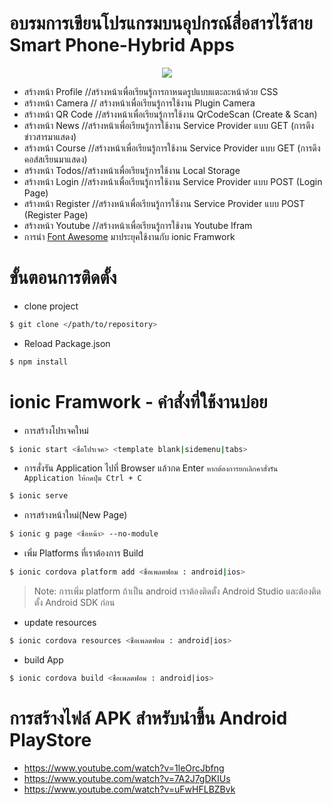 # อบรมการเขียนโปรแกรมบนอุปกรณ์สื่อสารไร้สาย Smart Phone-Hybrid Apps

<p align="center">
  <img src="http://nakomah.com/github/yruHybridWorkshop2018.jpg">
</p>

- สร้างหน้า Profile //สร้างหน้าเพื่อเรียนรู้การกาหนดรูปแบบแตะละหน้าด้วย CSS
- สร้างหน้า Camera // สร้างหน้าเพื่อเรียนรู้การใช้งาน Plugin Camera
- สร้างหน้า QR Code //สร้างหน้าเพื่อเรียนรู้การใช้งาน QrCodeScan (Create & Scan) 
- สร้างหน้า News //สร้างหน้าเพื่อเรียนรู้การใช้งาน Service Provider แบบ GET (การดึงข่าวสารมาแสดง)
- สร้างหน้า Course //สร้างหน้าเพื่อเรียนรู้การใช้งาน Service Provider แบบ GET (การดึงคอส์สเรียนมาแสดง)
- สร้างหน้า Todos//สร้างหน้าเพื่อเรียนรู้การใช้งาน Local Storage
- สร้างหน้า Login //สร้างหน้าเพื่อเรียนรู้การใช้งาน Service Provider แบบ POST (Login Page)
- สร้างหน้า Register //สร้างหน้าเพื่อเรียนรู้การใช้งาน Service Provider แบบ POST (Register Page)
- สร้างหน้า Youtube //สร้างหน้าเพื่อเรียนรู้การใช้งาน Youtube Ifram
- การนำ [Font Awesome](https://fontawesome.com/v4.7.0/) มาประยุคใช้งานกับ ionic Framwork

# ขั้นตอนการติดตั้ง
- clone project
```sh
$ git clone </path/to/repository>
```

- Reload Package.json
```sh
$ npm install
```
<!---
- แสดงผลแอพฯ
```sh
$ ionic serve
```

- เพิ่ม Platforms ที่เราต้องการ Build
```sh
$ ionic cordova platform add android
```

- update resources
```sh
$ ionic cordova resources android
```

- build App
```sh
$ ionic cordova build android
```
--->

# ionic Framwork - คำสั่งที่ใช้งานบ่อย
- การสร้างโปรเจคใหม่
```sh
$ ionic start <ชื่อโปรเจค> <template blank|sidemenu|tabs>
```

- การสั่งรัน Application ไปที่ Browser แล้วกด Enter `หากต้องการยกเลิกคาสั่งรัน Application ให้กดปุ่ม Ctrl + C`
```sh
$ ionic serve
```

- การสร้างหน้าใหม่(New Page)
```sh
$ ionic g page <ชื่อหน้า> --no-module
```

- เพิ่ม Platforms ที่เราต้องการ Build
```sh
$ ionic cordova platform add <ชื่อเพลตฟอม : android|ios>
```

> Note: การเพิ่ม platform ถ้าเป็น android เราต้องติดตั้ง 
> Android Studio และต้องติดตั้ง Android SDK ก่อน

- update resources
```sh
$ ionic cordova resources <ชื่อเพลตฟอม : android|ios>
```

- build App
```sh
$ ionic cordova build <ชื่อเพลตฟอม : android|ios>
```

# การสร้างไฟล์ APK สำหรับนำขึ้น Android PlayStore
- https://www.youtube.com/watch?v=1leOrcJbfng
- https://www.youtube.com/watch?v=7A2J7gDKIUs
- https://www.youtube.com/watch?v=uFwHFLBZBvk